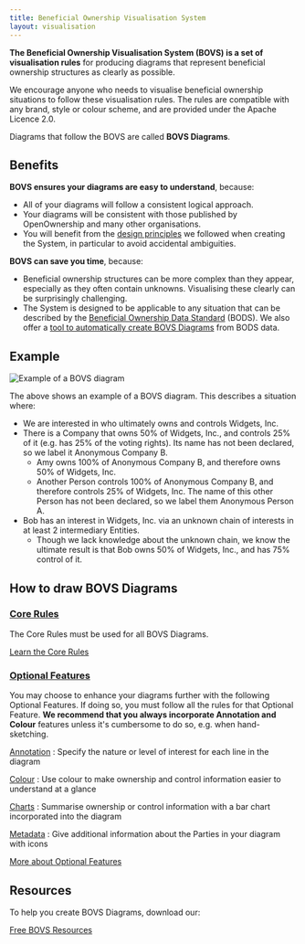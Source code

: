 ```yaml
---
title: Beneficial Ownership Visualisation System
layout: visualisation
---
```


**The Beneficial Ownership Visualisation System (BOVS) is a set of visualisation rules** for producing diagrams that represent beneficial ownership structures as clearly as possible.

We encourage anyone who needs to visualise beneficial ownership situations to follow these visualisation rules. The rules are compatible with any brand, style or colour scheme, and are provided under the Apache Licence 2.0.

Diagrams that follow the BOVS are called **BOVS Diagrams**.


## Benefits

**BOVS ensures your diagrams are easy to understand**, because:

* All of your diagrams will follow a consistent logical approach.
* Your diagrams will be consistent with those published by OpenOwnership and many other organisations.
* You will benefit from the [design principles]() we followed when creating the System, in particular to avoid accidental ambiguities.

**BOVS can save you time**, because:

* Beneficial ownership structures can be more complex than they appear, especially as they often contain unknowns. Visualising these clearly can be surprisingly challenging.
* The System is designed to be applicable to any situation that can be described by the [Beneficial Ownership Data Standard]() (BODS). We also offer a [tool to automatically create BOVS Diagrams]() from BODS data.


## Example

![Example of a BOVS diagram](bovs-index-example.jpg)

The above shows an example of a BOVS diagram. This describes a situation where:

* We are interested in who ultimately owns and controls Widgets, Inc.
* There is a Company that owns 50% of Widgets, Inc., and controls 25% of it (e.g. has 25% of the voting rights). Its name has not been declared, so we label it Anonymous Company B.
	* Amy owns 100% of Anonymous Company B, and therefore owns 50% of Widgets, Inc.
	* Another Person controls 100% of Anonymous Company B, and therefore controls 25% of Widgets, Inc. The name of this other Person has not been declared, so we label them Anonymous Person A.
* Bob has an interest in Widgets, Inc. via an unknown chain of interests in at least 2 intermediary Entities.
  * Though we lack knowledge about the unknown chain, we know the ultimate result is that Bob owns 50% of Widgets, Inc., and has 75% control of it.


## How to draw BOVS Diagrams

### [Core Rules](/visualisation/core)

The Core Rules must be used for all BOVS Diagrams.

[Learn the Core Rules](/visualisation/core)

### [Optional Features](/visualisation/optional/)

You may choose to enhance your diagrams further with the following Optional Features. If doing so, you must follow all the rules for that Optional Feature. **We recommend that you always incorporate Annotation and Colour** features unless it's cumbersome to do so, e.g. when hand-sketching.

[Annotation](/visualisation/optional/)
: Specify the nature or level of interest for each line in the diagram

[Colour](/visualisation/optional/)
: Use colour to make ownership and control information easier to understand at a glance

[Charts](/visualisation/optional/)
: Summarise ownership or control information with a bar chart incorporated into the diagram

[Metadata](/visualisation/optional/)
: Give additional information about the Parties in your diagram with icons

[More about Optional Features](/visualisation/optional)


## Resources

To help you create BOVS Diagrams, download our:

[Free BOVS Resources](/visualisation/resources)